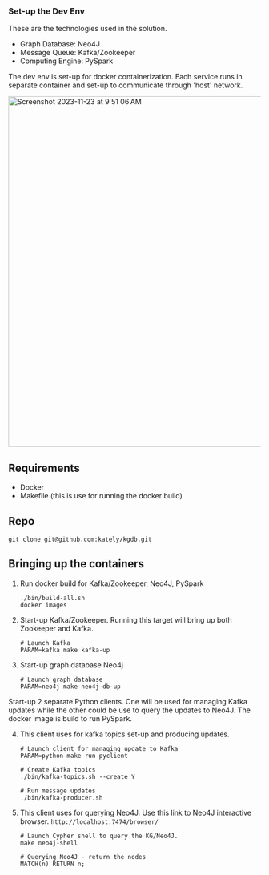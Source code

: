 ### Set-up the Dev Env

These are the technologies used in the solution.
* Graph Database: Neo4J
* Message Queue: Kafka/Zookeeper
* Computing Engine: PySpark

The dev env is set-up for docker containerization. Each service runs in separate container and set-up to communicate through 'host' network.

<img width="700" alt="Screenshot 2023-11-23 at 9 51 06 AM" src="https://github.com/kately/kgdb/assets/9557623/cce8fae9-8010-4309-b307-b3393c444b5e">

## Requirements
* Docker
* Makefile (this is use for running the docker build)

## Repo
```
git clone git@github.com:kately/kgdb.git
```
## Bringing up the containers
1) Run docker build for Kafka/Zookeeper, Neo4J, PySpark
   ```
   ./bin/build-all.sh
   docker images
   ```
2) Start-up Kafka/Zookeeper. Running this target will bring up both Zookeeper and Kafka.
   ```
   # Launch Kafka
   PARAM=kafka make kafka-up
   ```
3) Start-up graph database Neo4j
   ```
   # Launch graph database
   PARAM=neo4j make neo4j-db-up
   ```
Start-up 2 separate Python clients.
One will be used for managing Kafka updates while the other could be use to query the updates to Neo4J.
The docker image is build to run PySpark.

4) This client uses for kafka topics set-up and producing updates. 
   ```
   # Launch client for managing update to Kafka
   PARAM=python make run-pyclient

   # Create Kafka topics
   ./bin/kafka-topics.sh --create Y
   
   # Run message updates
   ./bin/kafka-producer.sh  
   ```
5) This client uses for querying Neo4J.
   Use this link to Neo4J interactive browser. `http://localhost:7474/browser/`
   ```
   # Launch Cypher shell to query the KG/Neo4J.
   make neo4j-shell

   # Querying Neo4J - return the nodes
   MATCH(n) RETURN n;
   ```
